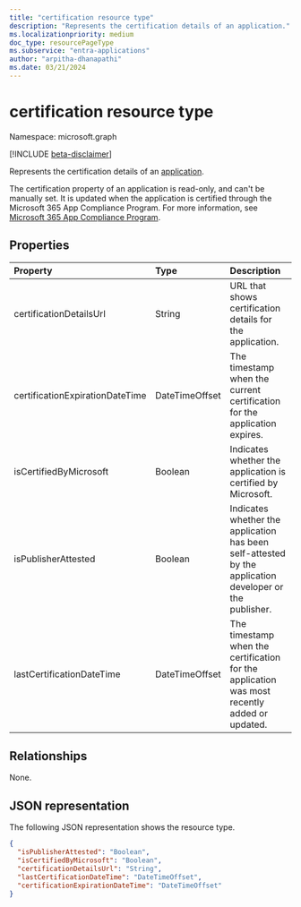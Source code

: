 ```yaml
---
title: "certification resource type"
description: "Represents the certification details of an application."
ms.localizationpriority: medium
doc_type: resourcePageType
ms.subservice: "entra-applications"
author: "arpitha-dhanapathi"
ms.date: 03/21/2024
---
```


# certification resource type

Namespace: microsoft.graph

[!INCLUDE [beta-disclaimer](../../includes/beta-disclaimer.md)]

Represents the certification details of an [application](application.md). 

The certification property of an application is read-only, and can't be manually set. It is updated when the application is certified through the Microsoft 365 App Compliance Program. For more information, see [Microsoft 365 App Compliance Program](/microsoft-365-app-certification/overview).

## Properties
|Property|Type|Description|
|:---------------|:--------|:----------|
|certificationDetailsUrl|String|URL that shows certification details for the application.|
|certificationExpirationDateTime|DateTimeOffset|The timestamp when the current certification for the application expires.|
|isCertifiedByMicrosoft|Boolean|Indicates whether the application is certified by Microsoft.|
|isPublisherAttested|Boolean|Indicates whether the application has been self-attested by the application developer or the publisher.|
|lastCertificationDateTime|DateTimeOffset|The timestamp when the certification for the application was most recently added or updated.|

## Relationships
None.

## JSON representation
The following JSON representation shows the resource type.

<!-- {
  "blockType": "resource",
  "@odata.type": "microsoft.graph.certification"
}-->

```json
{
  "isPublisherAttested": "Boolean",
  "isCertifiedByMicrosoft": "Boolean",
  "certificationDetailsUrl": "String",
  "lastCertificationDateTime": "DateTimeOffset",
  "certificationExpirationDateTime": "DateTimeOffset"
}
```

